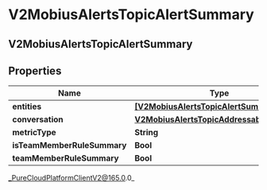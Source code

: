 # V2MobiusAlertsTopicAlertSummary

## V2MobiusAlertsTopicAlertSummary

## Properties

|Name | Type | Description | Notes|
|------------ | ------------- | ------------- | -------------|
| **entities** | [**[V2MobiusAlertsTopicAlertSummaryEntity]**]([V2MobiusAlertsTopicAlertSummaryEntity]) |  | [optional] |
| **conversation** | [**V2MobiusAlertsTopicAddressableEntityRef**](V2MobiusAlertsTopicAddressableEntityRef) |  | [optional] |
| **metricType** | **String** |  | [optional] |
| **isTeamMemberRuleSummary** | **Bool** |  | [optional] |
| **teamMemberRuleSummary** | **Bool** |  | [optional] |



_PureCloudPlatformClientV2@165.0.0_
